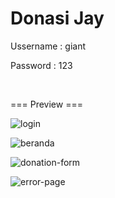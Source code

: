 # Donasi Jay

<p>Ussername : giant</p>
<p>Password  : 123</p>

<br>

=== Preview ===

![login](https://github.com/giant-paw/PDW8_20220140105/assets/107108170/cdaec0b2-8ea8-4455-9f29-74b6d68f93d2)

![beranda](https://github.com/giant-paw/PDW8_20220140105/assets/107108170/8f753257-f5d2-4cae-bda6-8f798dd39ed0)

![donation-form](https://github.com/giant-paw/PDW8_20220140105/assets/107108170/32f81def-6639-45ec-a5bb-607dd4580854)

![error-page](https://github.com/giant-paw/PDW8_20220140105/assets/107108170/a1620fab-6afc-4bf3-bf86-d995104f8d79)
